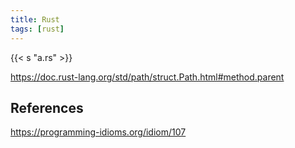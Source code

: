 ```yaml
---
title: Rust
tags: [rust]
---
```


{{< s "a.rs" >}}

<https://doc.rust-lang.org/std/path/struct.Path.html#method.parent>

## References

<https://programming-idioms.org/idiom/107>
